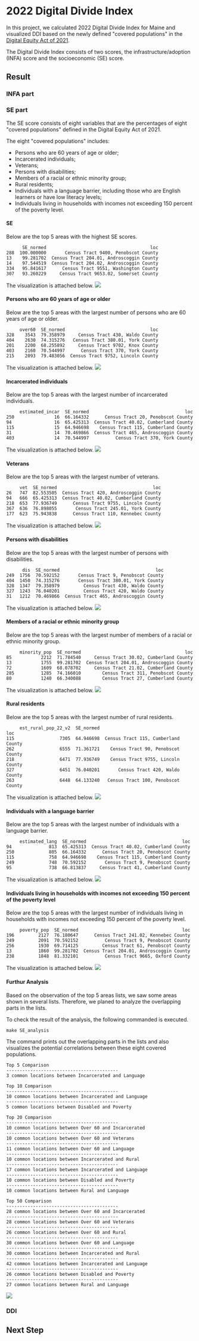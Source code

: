 # 2022 Digital Divide Index
In this project, we calculated 2022 Digital Divide Index for Maine and visualized DDI based on the newly defined "covered populations" in the [Digital Equity Act of 2021](https://www.census.gov/programs-surveys/community-resilience-estimates/partnerships/ntia/digital-equity.html).

The Digital Divide Index consists of two scores, the infrastructure/adoption (INFA) score and the socioeconomic (SE) score. 

## Result
### INFA part

### SE part
The SE score consists of eight variables that are the percentages of eight "covered populations" defined in the Digital Equity Act of 2021.

The eight "covered populations" includes:
- Persons who are 60 years of age or older;
- Incarcerated individuals;
- Veterans;
- Persons with disabilities;
- Members of a racial or ethnic minority group;
- Rural residents;
- Individuals with a language barrier, including those who are English learners or have low literacy levels;
- Individuals living in households with incomes not exceeding 150 percent of the poverty level.

#### SE
Below are the top 5 areas with the highest SE scores. 
```
      SE_normed                                       loc
288  100.000000       Census Tract 9400, Penobscot County
13    99.281702  Census Tract 204.01, Androscoggin County
14    97.544519  Census Tract 204.02, Androscoggin County
334   95.841617      Census Tract 9551, Washington County
307   93.260229     Census Tract 9653.02, Somerset County
```
The visualization is attached below.
<img src='../figs/SE_normed_tract.png'>

#### Persons who are 60 years of age or older
Below are the top 5 areas with the largest number of persons who are 60 years of age or older.
```
     over60  SE_normed                                loc
328    3543  79.358979     Census Tract 430, Waldo County
404    2630  74.315276   Census Tract 380.01, York County
201    2200  68.255892     Census Tract 9702, Knox County
403    2160  70.544997      Census Tract 370, York County
215    2093  79.483056  Census Tract 9752, Lincoln County
```

The visualization is attached below.
<img src='../figs/per_over60_tract.png'>

#### Incarcerated individuals
Below are the top 5 areas with the largest number of incarcerated individuals.
```
     estimated_incar  SE_normed                                    loc
250               16  66.164332      Census Tract 20, Penobscot County
94                16  65.425313  Census Tract 40.02, Cumberland County
115               15  64.946698    Census Tract 115, Cumberland County
31                14  70.469866  Census Tract 465, Androscoggin County
403               14  70.544997          Census Tract 370, York County
```

The visualization is attached below.
<img src='../figs/per_incar_tract.png'>

#### Veterans
Below are the top 5 areas with the largest number of veterans.
```
     vet  SE_normed                                    loc
26   747  82.553505  Census Tract 420, Androscoggin County
94   666  65.425313  Census Tract 40.02, Cumberland County
218  653  77.936749      Census Tract 9755, Lincoln County
367  636  76.898055       Census Tract 245.01, York County
177  623  75.943838      Census Tract 110, Kennebec County
```

The visualization is attached below.
<img src='../figs/per_vet_tract.png'>

#### Persons with disabilities
Below are the top 5 areas with the largest number of persons with disabilities.
```
      dis  SE_normed                                    loc
249  1756  70.592152       Census Tract 9, Penobscot County
404  1450  74.315276       Census Tract 380.01, York County
328  1347  79.358979         Census Tract 430, Waldo County
327  1243  76.040201         Census Tract 420, Waldo County
31   1212  70.469866  Census Tract 465, Androscoggin County
```

The visualization is attached below.
<img src='../figs/per_dis_tract.png'>

#### Members of a racial or ethnic minority group
Below are the top 5 areas with the largest number of members of a racial or ethnic minority group.
```
     minority_pop  SE_normed                                       loc
85           2212  71.784540     Census Tract 30.02, Cumberland County
13           1755  99.281702  Census Tract 204.01, Androscoggin County
72           1609  68.078702     Census Tract 21.02, Cumberland County
285          1285  74.166010        Census Tract 311, Penobscot County
80           1240  66.340088        Census Tract 27, Cumberland County
```

The visualization is attached below.
<img src='../figs/per_minority_tract.png'>

#### Rural residents
Below are the top 5 areas with the largest number of rural residents.
```
     est_rural_pop_22_v2  SE_normed                                  loc
115                 7305  64.946698  Census Tract 115, Cumberland County
262                 6555  71.361721    Census Tract 90, Penobscot County
218                 6471  77.936749    Census Tract 9755, Lincoln County
327                 6451  76.040201       Census Tract 420, Waldo County
263                 6448  64.133240   Census Tract 100, Penobscot County
```

The visualization is attached below.
<img src='../figs/per_est_rural_pop_22_v2_tract.png'>

#### Individuals with a language barrier
Below are the top 5 areas with the largest number of individuals with a language barrier.
```
     estimated_lang  SE_normed                                    loc
94              813  65.425313  Census Tract 40.02, Cumberland County
250             805  66.164332      Census Tract 20, Penobscot County
115             758  64.946698    Census Tract 115, Cumberland County
249             748  70.592152       Census Tract 9, Penobscot County
95              738  66.813837     Census Tract 41, Cumberland County
```

The visualization is attached below.
<img src='../figs/per_lang_pop_tract.png'>

#### Individuals living in households with incomes not exceeding 150 percent of the poverty level
Below are the top 5 areas with the largest number of individuals living in households with incomes not exceeding 150 percent of the poverty level.
```
     poverty_pop  SE_normed                                       loc
196         2127  76.180647      Census Tract 241.02, Kennebec County
249         2091  70.592152          Census Tract 9, Penobscot County
256         1930  69.714125         Census Tract 61, Penobscot County
13          1860  99.281702  Census Tract 204.01, Androscoggin County
238         1848  81.332101          Census Tract 9665, Oxford County
```

The visualization is attached below.
<img src='../figs/per_poverty_pop_tract.png'>

#### Furthur Analysis
Based on the observation of the top 5 areas lists, we saw some areas shown in several lists. Therefore, we planed to analyze the overlapping parts in the lists. 

To check the result of the analysis, the following commanded is executed.
```
make SE_analysis
```

The command prints out the overlapping parts in the lists and also visualizes the potential correlations between these eight covered populations.
```
Top 5 Comparison
------------------------------------------
3 common locations between Incarcerated and Language

Top 10 Comparison
------------------------------------------
10 common locations between Incarcerated and Language
------------------------------------------
5 common locations between Disabled and Poverty

Top 20 Comparison
------------------------------------------
10 common locations between Over 60 and Incarcerated
------------------------------------------
10 common locations between Over 60 and Veterans
------------------------------------------
11 common locations between Over 60 and Language
------------------------------------------
10 common locations between Incarcerated and Rural
------------------------------------------
17 common locations between Incarcerated and Language
------------------------------------------
10 common locations between Disabled and Poverty
------------------------------------------
10 common locations between Rural and Language

Top 50 Comparison
------------------------------------------
28 common locations between Over 60 and Incarcerated
------------------------------------------
28 common locations between Over 60 and Veterans
------------------------------------------
26 common locations between Over 60 and Rural
------------------------------------------
30 common locations between Over 60 and Language
------------------------------------------
30 common locations between Incarcerated and Rural
------------------------------------------
42 common locations between Incarcerated and Language
------------------------------------------
26 common locations between Disabled and Poverty
------------------------------------------
27 common locations between Rural and Language
```

<img src='../figs/corr.png'>

### DDI

## Next Step





